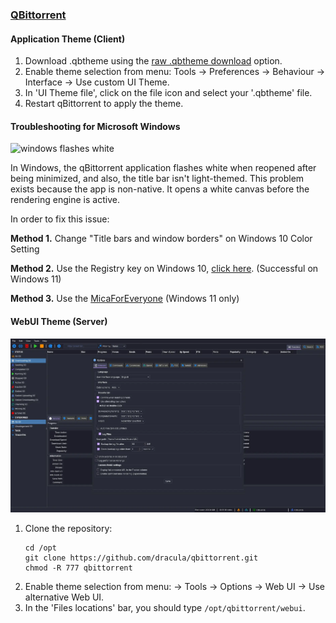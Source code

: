 ### [QBittorrent](https://www.qbittorrent.org/)

#### Application Theme (Client)

1. Download .qbtheme using the [raw .qbtheme download](https://github.com/dracula/qbittorrent/raw/master/dracula.qbtheme) option.
2. Enable theme selection from menu: Tools -> Preferences -> Behaviour -> Interface -> Use custom UI Theme.
3. In 'UI Theme file', click on the file icon and select your '.qbtheme' file.
4. Restart qBittorrent to apply the theme.


#### Troubleshooting for Microsoft Windows
![windows flashes white](https://raw.githubusercontent.com/dracula/qbittorrent/master/screenshots/troubleshooting.windows-titlebar.png)

In Windows, the qBittorrent application flashes white when reopened after being minimized, and also, the title bar isn't light-themed.
This problem exists because the app is non-native.
It opens a white canvas before the rendering engine is active.

In order to fix this issue:

**Method 1.** Change "Title bars and window borders" on Windows 10 Color Setting

**Method 2.** Use the Registry key on Windows 10, [click here](https://www.onmsft.com/how-to/how-to-get-dark-theme-title-bars-in-windows-10-without-changing-your-accent-colour). (Successful on Windows 11)

**Method 3.** Use the [MicaForEveryone](https://github.com/minusium/MicaForEveryone) (Windows 11 only)

#### WebUI Theme (Server)
![qbittorrent dracula theme (webui)](https://raw.githubusercontent.com/dracula/qbittorrent/master/screenshots/webui-dracula.webp)

1. Clone the repository:
    ```
    cd /opt
    git clone https://github.com/dracula/qbittorrent.git
    chmod -R 777 qbittorrent
    ```
2. Enable theme selection from menu: → Tools → Options → Web UI → Use alternative Web UI.
3. In the 'Files locations' bar, you should type `/opt/qbittorrent/webui`.
